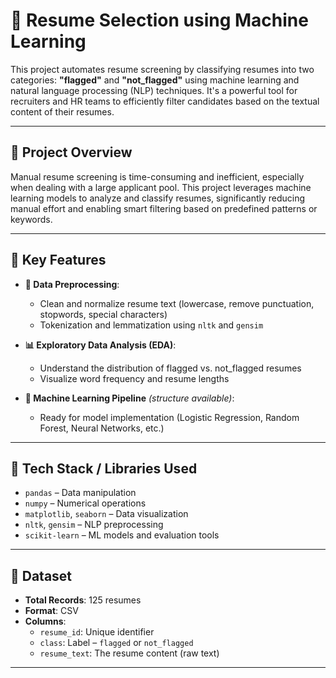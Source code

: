 # 📄 Resume Selection using Machine Learning

This project automates resume screening by classifying resumes into two categories: **"flagged"** and **"not_flagged"** using machine learning and natural language processing (NLP) techniques. It's a powerful tool for recruiters and HR teams to efficiently filter candidates based on the textual content of their resumes.

---

## 🚀 Project Overview

Manual resume screening is time-consuming and inefficient, especially when dealing with a large applicant pool. This project leverages machine learning models to analyze and classify resumes, significantly reducing manual effort and enabling smart filtering based on predefined patterns or keywords.

---

## 🧠 Key Features

- **🧹 Data Preprocessing**: 
  - Clean and normalize resume text (lowercase, remove punctuation, stopwords, special characters)
  - Tokenization and lemmatization using `nltk` and `gensim`

- **📊 Exploratory Data Analysis (EDA)**:
  - Understand the distribution of flagged vs. not_flagged resumes
  - Visualize word frequency and resume lengths

- **🔎 Machine Learning Pipeline** *(structure available)*:
  - Ready for model implementation (Logistic Regression, Random Forest, Neural Networks, etc.)

---

## 🧰 Tech Stack / Libraries Used

- `pandas` – Data manipulation  
- `numpy` – Numerical operations  
- `matplotlib`, `seaborn` – Data visualization  
- `nltk`, `gensim` – NLP preprocessing  
- `scikit-learn` – ML models and evaluation tools  

---

## 📁 Dataset

- **Total Records**: 125 resumes  
- **Format**: CSV  
- **Columns**:
  - `resume_id`: Unique identifier
  - `class`: Label – `flagged` or `not_flagged`
  - `resume_text`: The resume content (raw text)

---

